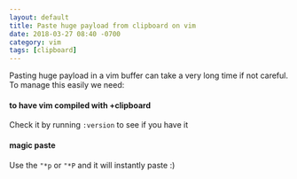 ```yaml
---
layout: default
title: Paste huge payload from clipboard on vim
date: 2018-03-27 08:40 -0700
category: vim
tags: [clipboard]
---
```


Pasting huge payload in a vim buffer can take a very long time if not careful. To manage this easily we need:

#### to have vim compiled with +clipboard

Check it by running `:version` to see if you have it

#### magic paste

Use the `"*p` or `"*P` and it will instantly paste :)
